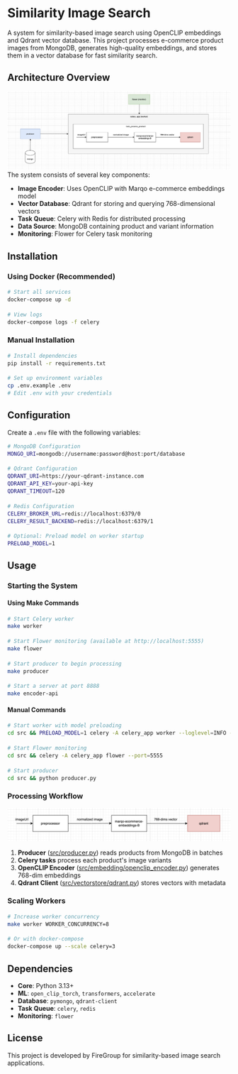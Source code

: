 # Similarity Image Search

A system for similarity-based image search using OpenCLIP embeddings and Qdrant vector database. This project processes e-commerce product images from MongoDB, generates high-quality embeddings, and stores them in a vector database for fast similarity search.

## Architecture Overview
![Architecture](image-1.png)
The system consists of several key components:

- **Image Encoder**: Uses OpenCLIP with Marqo e-commerce embeddings model
- **Vector Database**: Qdrant for storing and querying 768-dimensional vectors
- **Task Queue**: Celery with Redis for distributed processing
- **Data Source**: MongoDB containing product and variant information
- **Monitoring**: Flower for Celery task monitoring

## Installation

### Using Docker (Recommended)

```bash
# Start all services
docker-compose up -d

# View logs
docker-compose logs -f celery
```

### Manual Installation

```bash
# Install dependencies
pip install -r requirements.txt

# Set up environment variables
cp .env.example .env
# Edit .env with your credentials
```

## Configuration

Create a `.env` file with the following variables:

```bash
# MongoDB Configuration
MONGO_URI=mongodb://username:password@host:port/database

# Qdrant Configuration  
QDRANT_URI=https://your-qdrant-instance.com
QDRANT_API_KEY=your-api-key
QDRANT_TIMEOUT=120

# Redis Configuration
CELERY_BROKER_URL=redis://localhost:6379/0
CELERY_RESULT_BACKEND=redis://localhost:6379/1

# Optional: Preload model on worker startup
PRELOAD_MODEL=1
```

## Usage

### Starting the System

#### Using Make Commands

```bash
# Start Celery worker
make worker

# Start Flower monitoring (available at http://localhost:5555)
make flower

# Start producer to begin processing
make producer

# Start a server at port 8888
make encoder-api
```

#### Manual Commands

```bash
# Start worker with model preloading
cd src && PRELOAD_MODEL=1 celery -A celery_app worker --loglevel=INFO --concurrency=4

# Start Flower monitoring
cd src && celery -A celery_app flower --port=5555

# Start producer
cd src && python producer.py
```

### Processing Workflow
![Workflow](image.png)

1. **Producer** ([src/producer.py](src/producer.py)) reads products from MongoDB in batches
2. **Celery tasks** process each product's image variants
3. **OpenCLIP Encoder** ([src/embedding/openclip_encoder.py](src/embedding/openclip_encoder.py)) generates 768-dim embeddings
4. **Qdrant Client** ([src/vectorstore/qdrant.py](src/vectorstore/qdrant.py)) stores vectors with metadata

### Scaling Workers

```bash
# Increase worker concurrency
make worker WORKER_CONCURRENCY=8

# Or with docker-compose
docker-compose up --scale celery=3
```

## Dependencies

- **Core**: Python 3.13+
- **ML**: `open_clip_torch`, `transformers`, `accelerate`
- **Database**: `pymongo`, `qdrant-client`
- **Task Queue**: `celery`, `redis`
- **Monitoring**: `flower`

## License

This project is developed by FireGroup for similarity-based image search applications.
